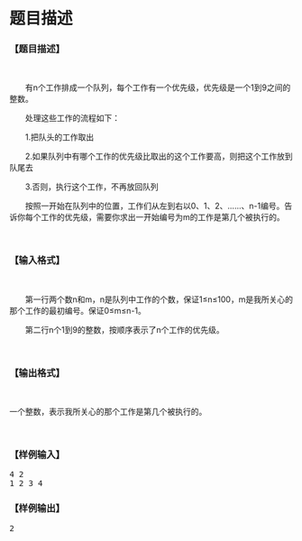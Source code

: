 # 题目描述


<h3>
	【题目描述】
</h3>
<p>
	<br/>
</p>
<p style="text-indent:21.0000pt;vertical-align:;">
	有n个工作排成一个队列，每个工作有一个优先级，优先级是一个1到9之间的整数。
</p>
<p style="text-indent:21.0000pt;vertical-align:;">
	处理这些工作的流程如下：
</p>
<p style="text-indent:21.0000pt;vertical-align:;">
	1.把队头的工作取出
</p>
<p style="text-indent:21.0000pt;vertical-align:;">
	2.如果队列中有哪个工作的优先级比取出的这个工作要高，则把这个工作放到队尾去
</p>
<p style="text-indent:21.0000pt;vertical-align:;">
	3.否则，执行这个工作，不再放回队列
</p>
<p style="text-indent:21.0000pt;vertical-align:;">
	按照一开始在队列中的位置，工作们从左到右以0、1、2、……、n-1编号。告诉你每个工作的优先级，需要你求出一开始编号为m的工作是第几个被执行的。
</p>
<p>
	<br/>
</p>
<h3>
	【输入格式】
</h3>
<p>
	<br/>
</p>
<p style="text-indent:21.0000pt;vertical-align:;">
	第一行两个数n和m，n是队列中工作的个数，保证1≤n≤100，m是我所关心的那个工作的最初编号。保证0≤m≤n-1。
</p>
<p style="text-indent:21.0000pt;vertical-align:;">
	第二行n个1到9的整数，按顺序表示了n个工作的优先级。
</p>
<p>
	<br/>
</p>
<h3>
	【输出格式】
</h3>
<p>
	<br/>
</p>
<p>
	一个整数，表示我所关心的那个工作是第几个被执行的。
</p>
<p>
	<br/>
</p>
<h3>
	【样例输入】
</h3>
<pre>4 2
1 2 3 4</pre>
<h3>
	【样例输出】
</h3>
<pre>2</pre>
<p>
	<br/>
</p>
